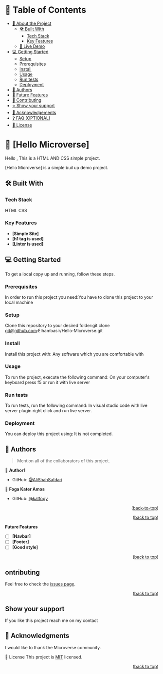 <a name="readme-top"></a>
<!--
HOW TO USE:
This is an example of how you may give instructions on setting up your project locally.

Modify this file to match your project and remove sections that don't apply.

REQUIRED SECTIONS:
- Table of Contents
- About the Project
  - Built With
  - Live Demo
- Getting Started
- Authors
- Future Features
- Contributing
- Show your support
- Acknowledgements
- License

OPTIONAL SECTIONS:
- FAQ

After you're finished please remove all the comments and instructions!
-->

<!-- TABLE OF CONTENTS -->

# 📗 Table of Contents

- [📖 About the Project](#about-project)
  - [🛠 Built With](#built-with)
    - [Tech Stack](#tech-stack)
    - [Key Features](#key-features)
  - [🚀 Live Demo](#live-demo)
- [💻 Getting Started](#getting-started)
  - [Setup](#setup)
  - [Prerequisites](#prerequisites)
  - [Install](#install)
  - [Usage](#usage)
  - [Run tests](#run-tests)
  - [Deployment](#triangular_flag_on_post-deployment)
- [👥 Authors](#authors)
- [🔭 Future Features](#future-features)
- [🤝 Contributing](#contributing)
- [⭐️ Show your support](#support)
- [🙏 Acknowledgements](#acknowledgements)
- [❓ FAQ (OPTIONAL)](#faq)
- [📝 License](#license)

<!-- PROJECT DESCRIPTION -->

# 📖 [Hello Microverse] <a name="about-project">
Hello , This is a HTML AND CSS simple project.</a>

[Hello Microverse] is a simple buil up demo project.

## 🛠 Built With 

### Tech Stack 
HTML
CSS

<!-- Features -->

### Key Features 

- **[Simple Site]**
- **[h1 tag is used]**
- **[Linter is used]**

<!-- GETTING STARTED -->

## 💻 Getting Started <a name="getting-started"></a>

To get a local copy up and running, follow these steps.

### Prerequisites

In order to run this project you need:You have to clone this project to your local machine

### Setup

Clone this repository to your desired folder:git clone git@github.com:Elhambasir/Hello-Microverse.git

### Install

Install this project with: Any software which you are comfortable with

### Usage

To run the project, execute the following command: On your computer's keyboard press f5 or run it with live server

### Run tests

To run tests, run the following command: In visual studio code with live server plugin right click and run live server.

### Deployment

You can deploy this project using: It is not completed.

<!-- AUTHORS -->

## 👥 Authors <a name="authors"></a>

> Mention all of the collaborators of this project.

👤 **Author1**

- GitHub: [@AliShahSafdari](https://github.com/AliShahSafdari)

👤 **Foga Kater Amos**

- GitHub: [@katfogy](https://github.com/katfogy)
<p align="right">(<a href="#readme-top">back-to-top</a>)</p>


<p align="right">(<a href="#readme-top">back to top</a>)</p>

<!-- FUTURE FEATURES -->
 **Future Features**

- [ ] **[Navbar]**
- [ ] **[Footer]**
- [ ] **[Good style]**

<p align="right">(<a href="#readme-top">back to top</a>)</p>

<!-- CONTRIBUTING -->

## ontributing

Feel free to check the [issues page](../../issues/).

<p align="right">(<a href="#readme-top">back to top</a>)</p>

<!-- SUPPORT -->

## Show your support

If you like this project reach me on my contact

<!-- ACKNOWLEDGEMENTS -->

## 🙏 Acknowledgments <a name="acknowledgements"></a>

I would like to thank the Microverse community.

📝 License
This project is [MIT](./LICENSE) licensed.
<p align="right">(<a href="#readme-top">back to top</a>)</p>



